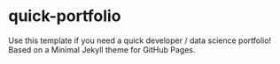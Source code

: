 # quick-portfolio
Use this template if you need a quick developer / data science portfolio! Based on a Minimal Jekyll theme for GitHub Pages.
